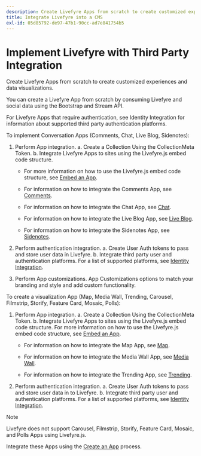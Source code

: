 ```yaml
---
description: Create Livefyre Apps from scratch to create customized experiences and data visualizations.
title: Integrate Livefyre into a CMS
exl-id: 05d85792-de97-47b1-90cc-ad7e841754b5
---
```

# Implement Livefyre with Third Party Integration

Create Livefyre Apps from scratch to create customized experiences and data visualizations.

You can create a Livefyre App from scratch by consuming Livefyre and social data using the Bootstrap and Stream API.

For Livefyre Apps that require authentication, see Identity Integration for information about supported third party authentication platforms.

To implement Conversation Apps (Comments, Chat, Live Blog, Sidenotes):

1. Perform App integration.
  a. Create a Collection Using the CollectionMeta Token.
  b. Integrate Livefyre Apps to sites using the Livefyre.js embed code structure. 

    * For more information on how to use the Livefyre.js embed code structure, see [Embed an App](/help/implementation/c-getting-started/c-implementation-process/c-using-livefyre.js-to-create-customize-and-use-apps-on-your-site.md).
  
    * For information on how to integrate the Comments App, see [Comments](/help/using/c-about-apps/c-comments/c-comments.md).
  
    * For information on how to integrate the Chat App, see [Chat](/help/using/c-about-apps/c-chat-app/c-chat-app.md).
  
    * For information on how to integrate the Live Blog App, see [Live Blog](/help/using/c-about-apps/c-liveblog-app/c-liveblog-app.md).
  
    * For information on how to integrate the Sidenotes App, see [Sidenotes](/help/using/c-about-apps/c-sidenotes-app/c-sidenotes-app.md).

1. Perform authentication integration.
  a. Create User Auth tokens to pass and store user data in Livefyre.
  b. Integrate third party user and authentication platforms. For a list of supported platforms, see [Identity Integration](/help/implementation/t-about-identity-integration/t-about-identity-integration.md).

1. Perform App customizations. App Customizations options to match your branding and style and add custom functionality.

To create a visualization App (Map, Media Wall, Trending, Carousel, Filmstrip, Storify, Feature Card, Mosaic, Polls):

1. Perform App integration.
  a. Create a Collection Using the CollectionMeta Token.
  b. Integrate Livefyre Apps to sites using the Livefyre.js embed code structure. For more information on how to use the Livefyre.js embed code structure, see [Embed an App](/help/implementation/c-getting-started/c-implementation-process/c-using-livefyre.js-to-create-customize-and-use-apps-on-your-site.md).

    * For information on how to integrate the Map App, see [Map](/help/using/c-about-apps/c-map-app/c-map-app.md).

    * For information on how to integrate the Media Wall App, see [Media Wall](/help/using/c-about-apps/c-media-wall-app/c-media-wall-app.md).

    * For information on how to integrate the Trending App, see [Trending](/help/using/c-about-apps/c-trending-app/c-trending-app.md).

1. Perform authentication integration.
 a. Create User Auth tokens to pass and store user data in to Livefyre.
 b. Integrate third party user and authentication platforms. For a list of supported platforms, see [Identity Integration](/help/implementation/t-about-identity-integration/t-about-identity-integration.md).

>[!NOTE]
>
>Livefyre does not support Carousel, Filmstrip, Storify, Feature Card, Mosaic, and Polls Apps using Livefyre.js.

Integrate these Apps using the [Create an App](/help/using/c-about-apps/c-create-an-app.md) process.
